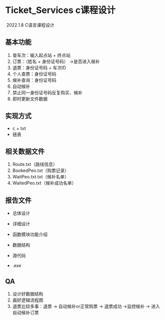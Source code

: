 

# Ticket_Services c课程设计

​																																						2022.1.8  C语言课程设计

## 基本功能
1. 查车次：输入起点站 + 终点站
2. 订票：（姓名 + 身份证号码） ->是否进入候补
3. 退票：身份证号码 + 车次ID
4. 个人查票：身份证号码
5. 候补查询：身份证号码
6. 自动候补
7. 禁止同一身份证号码反复购买、候补
8. 即时更新文件数据

## 实现方式

- c + txt
- 链表

## 相关数据文件

1. Route.txt（路线信息）
2. BookedPeo.txt（购票记录）
3. WaitPeo.txt.txt（候补名单）
4. WaitedPeo.txt（候补成功名单）

## 报告文件

- 总体设计

- 详细设计

- 函数模块功能介绍

- 数据结构

- 源代码

- .exe

  

## QA

1. 设计好数据结构
2. 画好逻辑流程图
3. 退票比较多事：退票 -> 自动候补or正常购票 -> 退票成功 ->监控候补 -> 进入自动候补订票 
